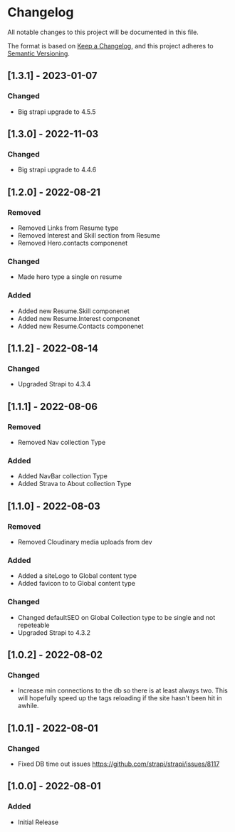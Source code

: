 # Changelog
All notable changes to this project will be documented in this file.

The format is based on [Keep a Changelog](https://keepachangelog.com/en/1.0.0/),
and this project adheres to [Semantic Versioning](https://semver.org/spec/v2.0.0.html).

## [1.3.1] - 2023-01-07
### Changed
- Big strapi upgrade to 4.5.5


## [1.3.0] - 2022-11-03
### Changed
- Big strapi upgrade to 4.4.6



## [1.2.0] - 2022-08-21
### Removed
 - Removed Links from Resume type
 - Removed Interest and Skill section from Resume
 - Removed Hero.contacts componenet 

 ### Changed
 - Made hero type a single on resume

 ### Added
 - Added new Resume.Skill componenet
 - Added new Resume.Interest componenet
 - Added new Resume.Contacts componenet

## [1.1.2] - 2022-08-14
### Changed
 - Upgraded Strapi to 4.3.4

## [1.1.1] - 2022-08-06
### Removed
- Removed Nav collection Type

### Added
- Added NavBar collection Type
- Added Strava to About collection Type

## [1.1.0] - 2022-08-03
### Removed
- Removed Cloudinary media uploads from dev

### Added
- Added a siteLogo to Global content type
- Added favicon to to Global content type

### Changed
 - Changed defaultSEO on Global Collection type to be single and not repeteable
 - Upgraded Strapi to 4.3.2

## [1.0.2] - 2022-08-02
### Changed
- Increase min connections to the db so there is at least always two. This will hopefully speed up the tags reloading if the site hasn't been hit in awhile.

## [1.0.1] - 2022-08-01
### Changed
- Fixed DB time out issues https://github.com/strapi/strapi/issues/8117

## [1.0.0] - 2022-08-01
### Added
- Initial Release
